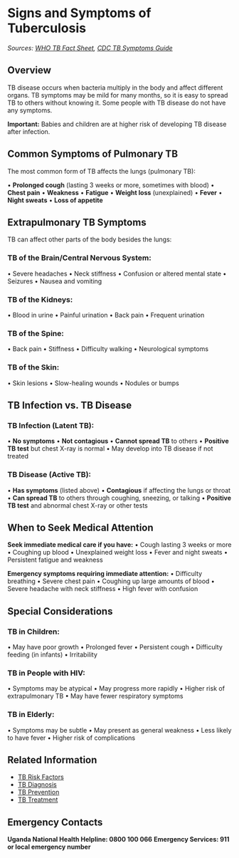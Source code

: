 # Signs and Symptoms of Tuberculosis

*Sources: [WHO TB Fact Sheet](https://www.who.int/news-room/fact-sheets/detail/tuberculosis), [CDC TB Symptoms Guide](https://www.cdc.gov/tb/communication-resources/tuberculosis-fact-sheet.html)*

## Overview

TB disease occurs when bacteria multiply in the body and affect different organs. TB symptoms may be mild for many months, so it is easy to spread TB to others without knowing it. Some people with TB disease do not have any symptoms.

**Important:** Babies and children are at higher risk of developing TB disease after infection.

## Common Symptoms of Pulmonary TB

The most common form of TB affects the lungs (pulmonary TB):

• **Prolonged cough** (lasting 3 weeks or more, sometimes with blood)
• **Chest pain** 
• **Weakness**
• **Fatigue**
• **Weight loss** (unexplained)
• **Fever**
• **Night sweats**
• **Loss of appetite**

## Extrapulmonary TB Symptoms

TB can affect other parts of the body besides the lungs:

### TB of the Brain/Central Nervous System:
• Severe headaches
• Neck stiffness
• Confusion or altered mental state
• Seizures
• Nausea and vomiting

### TB of the Kidneys:
• Blood in urine
• Painful urination
• Back pain
• Frequent urination

### TB of the Spine:
• Back pain
• Stiffness
• Difficulty walking
• Neurological symptoms

### TB of the Skin:
• Skin lesions
• Slow-healing wounds
• Nodules or bumps

## TB Infection vs. TB Disease

### TB Infection (Latent TB):
• **No symptoms**
• **Not contagious**
• **Cannot spread TB** to others
• **Positive TB test** but chest X-ray is normal
• May develop into TB disease if not treated

### TB Disease (Active TB):
• **Has symptoms** (listed above)
• **Contagious** if affecting the lungs or throat
• **Can spread TB** to others through coughing, sneezing, or talking
• **Positive TB test** and abnormal chest X-ray or other tests

## When to Seek Medical Attention

**Seek immediate medical care if you have:**
• Cough lasting 3 weeks or more
• Coughing up blood
• Unexplained weight loss
• Fever and night sweats
• Persistent fatigue and weakness

**Emergency symptoms requiring immediate attention:**
• Difficulty breathing
• Severe chest pain
• Coughing up large amounts of blood
• Severe headache with neck stiffness
• High fever with confusion

## Special Considerations

### TB in Children:
• May have poor growth
• Prolonged fever
• Persistent cough
• Difficulty feeding (in infants)
• Irritability

### TB in People with HIV:
• Symptoms may be atypical
• May progress more rapidly
• Higher risk of extrapulmonary TB
• May have fewer respiratory symptoms

### TB in Elderly:
• Symptoms may be subtle
• May present as general weakness
• Less likely to have fever
• Higher risk of complications

## Related Information
- [TB Risk Factors](./Risk_Factors_TB_and_HIV.md)
- [TB Diagnosis](./Diagnosis.md)
- [TB Prevention](./Prevention.md)
- [TB Treatment](./Treatment_and_Side_Effects.md)

## Emergency Contacts
**Uganda National Health Helpline: 0800 100 066**
**Emergency Services: 911 or local emergency number**
